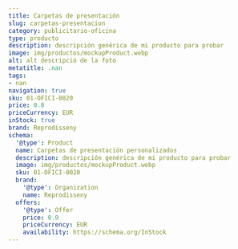 ```yaml
---
title: Carpetas de presentación
slug: carpetas-presentacion
category: publicitario-oficina
type: producto
description: descripción genérica de mi producto para probar
image: img/productos/mockupProduct.webp
alt: alt descripció de la foto
metatitle: .nan
tags:
- nan
navigation: true
sku: 01-OFICI-0020
price: 0.0
priceCurrency: EUR
inStock: true
brand: Reprodisseny
schema:
  '@type': Product
  name: Carpetas de presentación personalizados
  description: descripción genérica de mi producto para probar
  image: img/productos/mockupProduct.webp
  sku: 01-OFICI-0020
  brand:
    '@type': Organization
    name: Reprodisseny
  offers:
    '@type': Offer
    price: 0.0
    priceCurrency: EUR
    availability: https://schema.org/InStock
---
```

